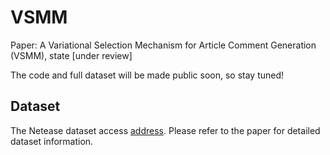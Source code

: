 # VSMM
Paper: A Variational Selection Mechanism for Article Comment Generation (VSMM), state [under review]

The code and full dataset will be made public soon, so stay tuned!

## Dataset
The Netease dataset access [address](https://drive.google.com/file/d/10oVzGGwNy3QhauwXOZIOaxOI2OEQ1cx3/view?usp=sharing). Please refer to the paper for detailed dataset information.
